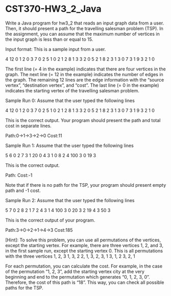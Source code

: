 # CST370-HW3_2_Java

Write a Java program for hw3_2 that reads an input graph data from a user. Then, it should present a path for the travelling salesman problem (TSP). In the assignment, you can assume that the maximum number of vertices in the input graph is less than or equal to 15.

Input format: This is a sample input from a user. 

4
12
0 1 2
0 3 7
0 2 5
1 0 2
1 2 8
1 3 3
2 0 5
2 1 8
2 3 1
3 0 7
3 1 9
3 2 1
0


The first line (= 4 in the example) indicates that there are four vertices in the graph. The next line (= 12 in the example) indicates the number of edges in the graph. The remaining 12 lines are the edge information with the “source vertex”, “destination vertex”, and “cost”. The last line (= 0 in the example) indicates the starting vertex of the travelling salesman problem. 



Sample Run 0: Assume that the user typed the following lines

4
12
0 1 2
0 3 7
0 2 5
1 0 2
1 2 8
1 3 3
2 0 5
2 1 8
2 3 1
3 0 7
3 1 9
3 2 1
0


This is the correct output. Your program should present the path and total cost in separate lines.

Path:0->1->3->2->0
Cost:11 


Sample Run 1: Assume that the user typed the following lines

5
6
0 2 7
3 1 20
0 4 3
1 0 8
2 4 100
3 0 19
3

This is the correct output.

Path:
Cost:-1 

Note that if there is no path for the TSP, your program should present empty path and -1 cost.



Sample Run 2: Assume that the user typed the following lines

5
7
0 2 8
2 1 7
2 4 3
1 4 100
3 0 20
3 2 19
4 3 50
3

This is the correct output of your program.

Path:3->0->2->1->4->3
Cost:185



[Hint]: To solve this problem, you can use all permutations of the vertices, except the starting vertex. For example, there are three vertices 1, 2, and 3, in the first sample run, except the starting vertex 0. This is all permutations with the three vertices
	1, 2, 3
	1, 3, 2
	2, 1, 3,
	2, 3, 1
	3, 1, 2
	3, 2, 1

For each permutation, you can calculate the cost. For example, in the case of the permutation “1, 2, 3”, add the starting vertex city at the very beginning and end to the permutation which generates “0, 1, 2, 3, 0”. Therefore, the cost of this path is “18”. This way, you can check all possible paths for the TSP.
